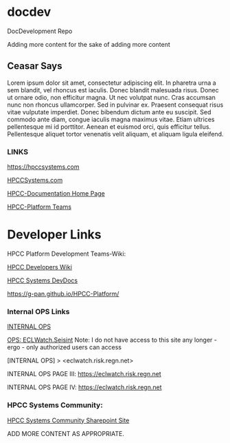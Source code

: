 # docdev
DocDevelopment Repo

Adding more content 
for the sake of adding more content

## Ceasar Says 

Lorem ipsum dolor sit amet, consectetur adipiscing elit. In pharetra urna a sem blandit, vel rhoncus est iaculis. Donec blandit malesuada risus. Donec ut ornare odio, non efficitur magna. Ut nec volutpat nunc. Cras accumsan nunc non rhoncus ullamcorper. Sed in pulvinar ex. Praesent consequat risus vitae vulputate imperdiet. Donec bibendum dictum ante eu suscipit. Sed commodo ante diam, congue iaculis magna maximus vitae. Etiam ultrices pellentesque mi id porttitor. Aenean et euismod orci, quis efficitur tellus. Pellentesque aliquet tortor venenatis velit aliquam, et aliquam ligula eleifend.

### LINKS 
<https://hpccsystems.com>

[HPCCSystems.com](https://hpccsystems.com)

[HPCC-Documentation Home Page](https://reedelsevier.sharepoint.com/sites/HPCCSystemsDocumentationHome)

[HPCC-Platform Teams](https://reedelsevier.sharepoint.com/sites/OG-HPCCPlatformTeam)

# Developer Links
HPCC Platform Development Teams-Wiki:


[HPCC Developers Wiki](https://reedelsevier.sharepoint.com/:o:/r/sites/OG-HPCCPlatformTeam/SiteAssets/OG-HPCC%20Platform%20Team%20Notebook?d=wbadf11fdaa0145838b644423ace873c9&csf=1&web=1&e=8AvouV)

[HPCC Systems DevDocs](https://g-pan.github.io/HPCC-Platform/devdoc/README.html)

https://g-pan.github.io/HPCC-Platform/

### Internal OPS Links
[INTERNAL OPS](https://eclwatch.risk.regn.net)

[OPS: ECLWatch.Seisint](http://eclwatch.seisint.com/)
 Note: I do not have access to this site any longer - ergo -  only authorized users can access 
 
[INTERNAL OPS] > <eclwatch.risk.regn.net>

INTERNAL OPS PAGE III:  https://eclwatch.risk.regn.net

INTERNAL OPS PAGE IV:  <https://eclwatch.risk.regn.net>


### HPCC Systems Community:
[HPCC Systems Community Sharepoint Site](https://reedelsevier.sharepoint.com/:u:/r/sites/the_Link/HPCC/SitePages/Home.aspx?csf=1&web=1&e=ktxtBP)

ADD MORE CONTENT AS APPROPRIATE.
